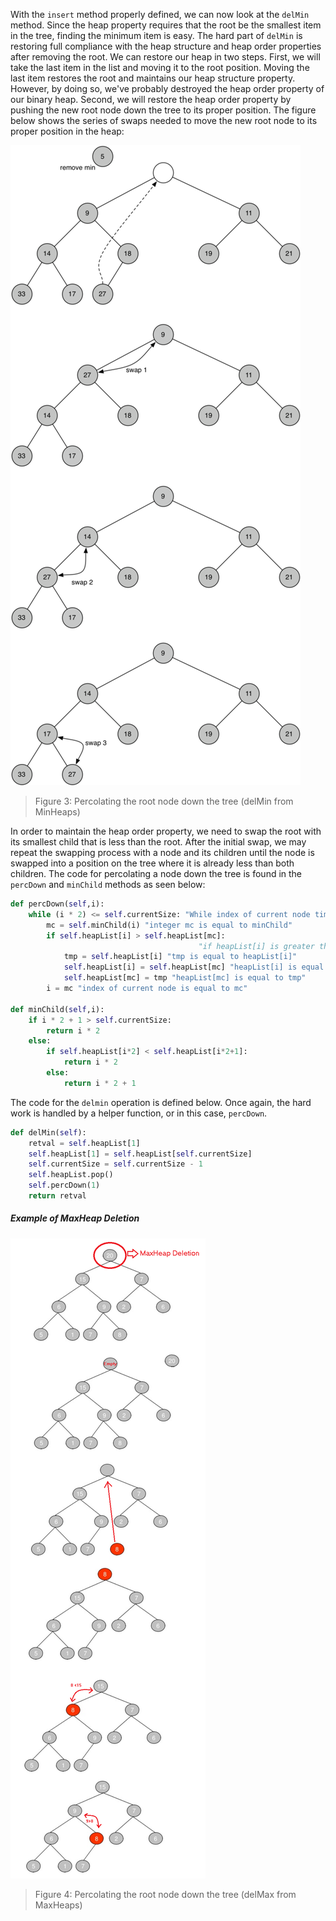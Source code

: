 <!--Title={Binary Heap: percDown(), minChild(), and delMin()}-->

<!--badges={Algorithms:15,Python:5}-->

<!--concepts={Binary Search Tree Heap}-->

With the `insert` method properly defined, we can now look at the `delMin` method. Since the heap property requires that the root be the smallest item in the tree, finding the minimum item is easy. The hard part of `delMin` is restoring full compliance with the heap structure and heap order properties after removing the root. We can restore our heap in two steps. First, we will take the last item in the list and moving it to the root position. Moving the last item restores the root and maintains our heap structure property. However, by doing so, we've probably destroyed the heap order property of our binary heap. Second, we will restore the heap order property by pushing the new root node down the tree to its proper position. The figure below shows the series of swaps needed to move the new root node to its proper position in the heap:

<img src="images/percDown.png">

> Figure 3: Percolating the root node down the tree (delMin from MinHeaps)

In order to maintain the heap order property, we need to swap the root with its smallest child that is less than the root. After the initial swap, we may repeat the swapping process with a node and its children until the node is swapped into a position on the tree where it is already less than both children. The code for percolating a node down the tree is found in the `percDown` and `minChild` methods as seen below:

```python
def percDown(self,i):
    while (i * 2) <= self.currentSize: "While index of current node times 2 is less than or eqaual to currentSize of heaplist"
        mc = self.minChild(i) "integer mc is equal to minChild"
        if self.heapList[i] > self.heapList[mc]: 
                                          "if heapList[i] is greater than heapList[mc]"
            tmp = self.heapList[i] "tmp is equal to heapList[i]"
            self.heapList[i] = self.heapList[mc] "heapList[i] is equal to heapList[mc]"
            self.heapList[mc] = tmp "heapList[mc] is equal to tmp"
        i = mc "index of current node is equal to mc"

def minChild(self,i):
    if i * 2 + 1 > self.currentSize:
        return i * 2
    else:
        if self.heapList[i*2] < self.heapList[i*2+1]:
            return i * 2
        else:
            return i * 2 + 1
```



The code for the `delmin` operation is defined below. Once again, the hard work is handled by a helper function, or in this case, `percDown`.

```python
def delMin(self):
    retval = self.heapList[1]
    self.heapList[1] = self.heapList[self.currentSize]
    self.currentSize = self.currentSize - 1
    self.heapList.pop()
    self.percDown(1)
    return retval
```



##### Example of MaxHeap Deletion

<img src="images/652RHQs.png">

> Figure 4: Percolating the root node down the tree (delMax from MaxHeaps)
